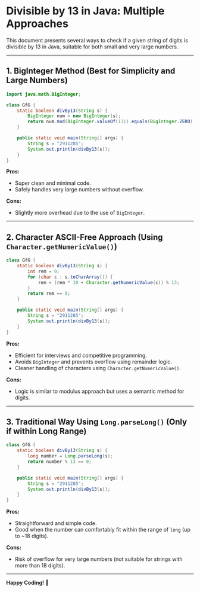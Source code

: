 # Divisible by 13 in Java: Multiple Approaches

This document presents several ways to check if a given string of digits is divisible by 13 in Java, suitable for both small and very large numbers.

---

## 1. BigInteger Method (Best for Simplicity and Large Numbers)

```java
import java.math.BigInteger;

class GfG {
    static boolean divBy13(String s) {
        BigInteger num = new BigInteger(s);
        return num.mod(BigInteger.valueOf(13)).equals(BigInteger.ZERO);
    }

    public static void main(String[] args) {
        String s = "2911285";
        System.out.println(divBy13(s));
    }
}
```

**Pros:**

- Super clean and minimal code.
- Safely handles very large numbers without overflow.

**Cons:**

- Slightly more overhead due to the use of `BigInteger`.

---

## 2. Character ASCII-Free Approach (Using `Character.getNumericValue()`)

```java
class GfG {
    static boolean divBy13(String s) {
        int rem = 0;
        for (char c : s.toCharArray()) {
            rem = (rem * 10 + Character.getNumericValue(c)) % 13;
        }
        return rem == 0;
    }

    public static void main(String[] args) {
        String s = "2911285";
        System.out.println(divBy13(s));
    }
}
```

**Pros:**

- Efficient for interviews and competitive programming.
- Avoids `BigInteger` and prevents overflow using remainder logic.
- Cleaner handling of characters using `Character.getNumericValue()`.

**Cons:**

- Logic is similar to modulus approach but uses a semantic method for digits.

---

## 3. Traditional Way Using `Long.parseLong()` (Only if within Long Range)

```java
class GfG {
    static boolean divBy13(String s) {
        long number = Long.parseLong(s);
        return number % 13 == 0;
    }

    public static void main(String[] args) {
        String s = "2911285";
        System.out.println(divBy13(s));
    }
}
```

**Pros:**

- Straightforward and simple code.
- Good when the number can comfortably fit within the range of `long` (up to ~18 digits).

**Cons:**

- Risk of overflow for very large numbers (not suitable for strings with more than 18 digits).

---



**Happy Coding! 🚀**
